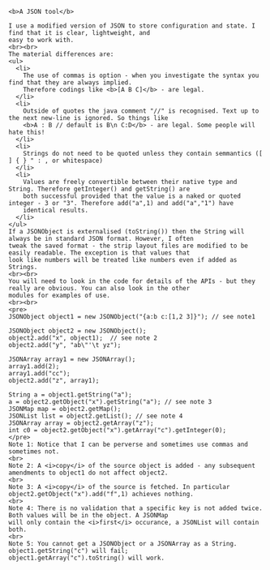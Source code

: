     <b>A JSON tool</b>
    
    I use a modified version of JSON to store configuration and state. I find that it is clear, lightweight, and 
    easy to work with.
    <br><br>
    The material differences are:
    <ul>
      <li>
        The use of commas is option - when you investigate the syntax you find that they are always implied. 
        Therefore codings like <b>[A B C]</b> - are legal.
      </li>
      <li>
        Outside of quotes the java comment "//" is recognised. Text up to the next new-line is ignored. So things like
        <b>A : B // default is B\n C:D</b> - are legal. Some people will hate this!
      </li>
      <li>
        Strings do not need to be quoted unless they contain semmantics ([ ] { } " : , or whitespace)
      </li>
      <li>
        Values are freely convertible between their native type and String. Therefore getInteger() and getString() are
        both successful provided that the value is a naked or quoted integer - 3 or "3". Therefore add("a",1) and add("a","1") have 
        identical results.
      </li>
    </ul>
    If a JSONObject is externalised (toString()) then the String will always be in standard JSON format. However, I often 
    tweak the saved format - the strip layout files are modified to be easily readable. The exception is that values that 
    look like numbers will be treated like numbers even if added as Strings.
    <br><br>
    You will need to look in the code for details of the APIs - but they really are obvious. You can also look in the other 
    modules for examples of use.
    <br><br>
    <pre>
    JSONObject object1 = new JSONObject("{a:b c:[1,2 3]}"); // see note1 

    JSONObject object2 = new JSONObject();
    object2.add("x", object1);  // see note 2
    object2.add("y", "ab\"'\t yz");

    JSONArray array1 = new JSONArray();
    array1.add(2);
    array1.add("cc");
    object2.add("z", array1);

    String a = object1.getString("a");
    a = object2.getObject("x").getString("a"); // see note 3
    JSONMap map = object2.getMap();
    JSONList list = object2.getList(); // see note 4
    JSONArray array = object2.getArray("z");
    int c0 = object2.getObject("x").getArray("c").getInteger(0);
    </pre>
    Note 1: Notice that I can be perverse and sometimes use commas and sometimes not. 
    <br>
    Note 2: A <i>copy</i> of the source object is added - any subsequent amendments to object1 do not affect object2. 
    <br>
    Note 3: A <i>copy</i> of the source is fetched. In particular object2.getObject("x").add("f",1) achieves nothing.
    <br>
    Note 4: There is no validation that a specific key is not added twice. Both values will be in the object. A JSONMap
    will only contain the <i>first</i> occurance, a JSONList will contain both.
    <br>
    Note 5: You cannot get a JSONObject or a JSONArray as a String. object1.getString("c") will fail;
    object1.getArray("c").toString() will work.
